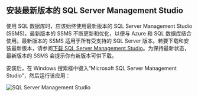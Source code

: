 ## 安装最新版本的 SQL Server Management Studio
  使用 SQL 数据库时，应该始终使用最新版本的 SQL Server Management Studio (SSMS)。最新版本的 SSMS 不断更新和优化，以便与 Azure 和 SQL 数据库结合使用。最新版本的 SSMS 适用于所有受支持的 SQL Server 版本。若要下载和安装最新版本，请参阅[下载 SQL Server Management Studio](https://msdn.microsoft.com/library/mt238290.aspx)。为保持最新状态，最新版本的 SSMS 会提示你有新版本可供下载。

  安装后，在 Windows 搜索框中键入“Microsoft SQL Server Management Studio”，然后运行该应用：

  ![SQL Server Management Studio](./media/sql-server-management-studio-install/ssms.png)

<!---HONumber=AcomDC_0921_2016-->